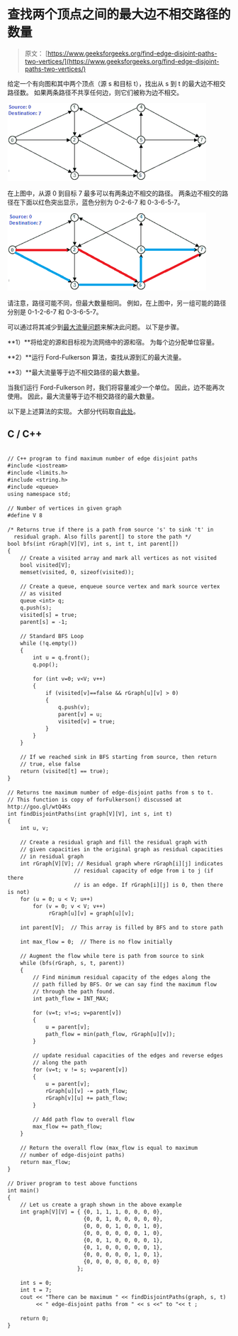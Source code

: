 # 查找两个顶点之间的最大边不相交路径的数量

> 原文： [https://www.geeksforgeeks.org/find-edge-disjoint-paths-two-vertices/](https://www.geeksforgeeks.org/find-edge-disjoint-paths-two-vertices/)

给定一个有向图和其中两个顶点（源 s 和目标 t），找出从 s 到 t 的最大边不相交路径数。 如果两条路径不共享任何边，则它们被称为边不相交。

![edgedisjoint1](img/c7eb781c429956164f4cc9f2f63d8db3.png)

在上图中，从源 0 到目标 7 最多可以有两条边不相交的路径。 两条边不相交的路径在下面以红色突出显示，蓝色分别为 0-2-6-7 和 0-3-6-5-7。

![edgedisjoint2](img/13729ae49238284ab354c2f3e295e7bf.png)

请注意，路径可能不同，但最大数量相同。 例如，在上图中，另一组可能的路径分别是 0-1-2-6-7 和 0-3-6-5-7。

可以通过将其减少到[最大流量问题](https://www.geeksforgeeks.org/ford-fulkerson-algorithm-for-maximum-flow-problem/)来解决此问题。 以下是步骤。

**1）**将给定的源和目标视为流网络中的源和宿。 为每个边分配单位容量。

**2）**运行 Ford-Fulkerson 算法，查找从源到汇的最大流量。

**3）**最大流量等于边不相交路径的最大数量。

当我们运行 Ford-Fulkerson 时，我们将容量减少一个单位。 因此，边不能再次使用。 因此，最大流量等于边不相交路径的最大数量。

以下是上述算法的实现。 大部分代码取自[此处](https://www.geeksforgeeks.org/ford-fulkerson-algorithm-for-maximum-flow-problem/)。

## C / C++

```

// C++ program to find maximum number of edge disjoint paths 
#include <iostream> 
#include <limits.h> 
#include <string.h> 
#include <queue> 
using namespace std; 

// Number of vertices in given graph 
#define V 8 

/* Returns true if there is a path from source 's' to sink 't' in 
  residual graph. Also fills parent[] to store the path */
bool bfs(int rGraph[V][V], int s, int t, int parent[]) 
{ 
    // Create a visited array and mark all vertices as not visited 
    bool visited[V]; 
    memset(visited, 0, sizeof(visited)); 

    // Create a queue, enqueue source vertex and mark source vertex 
    // as visited 
    queue <int> q; 
    q.push(s); 
    visited[s] = true; 
    parent[s] = -1; 

    // Standard BFS Loop 
    while (!q.empty()) 
    { 
        int u = q.front(); 
        q.pop(); 

        for (int v=0; v<V; v++) 
        { 
            if (visited[v]==false && rGraph[u][v] > 0) 
            { 
                q.push(v); 
                parent[v] = u; 
                visited[v] = true; 
            } 
        } 
    } 

    // If we reached sink in BFS starting from source, then return 
    // true, else false 
    return (visited[t] == true); 
} 

// Returns tne maximum number of edge-disjoint paths from s to t. 
// This function is copy of forFulkerson() discussed at http://goo.gl/wtQ4Ks 
int findDisjointPaths(int graph[V][V], int s, int t) 
{ 
    int u, v; 

    // Create a residual graph and fill the residual graph with 
    // given capacities in the original graph as residual capacities 
    // in residual graph 
    int rGraph[V][V]; // Residual graph where rGraph[i][j] indicates 
                     // residual capacity of edge from i to j (if there 
                     // is an edge. If rGraph[i][j] is 0, then there is not) 
    for (u = 0; u < V; u++) 
        for (v = 0; v < V; v++) 
             rGraph[u][v] = graph[u][v]; 

    int parent[V];  // This array is filled by BFS and to store path 

    int max_flow = 0;  // There is no flow initially 

    // Augment the flow while tere is path from source to sink 
    while (bfs(rGraph, s, t, parent)) 
    { 
        // Find minimum residual capacity of the edges along the 
        // path filled by BFS. Or we can say find the maximum flow 
        // through the path found. 
        int path_flow = INT_MAX; 

        for (v=t; v!=s; v=parent[v]) 
        { 
            u = parent[v]; 
            path_flow = min(path_flow, rGraph[u][v]); 
        } 

        // update residual capacities of the edges and reverse edges 
        // along the path 
        for (v=t; v != s; v=parent[v]) 
        { 
            u = parent[v]; 
            rGraph[u][v] -= path_flow; 
            rGraph[v][u] += path_flow; 
        } 

        // Add path flow to overall flow 
        max_flow += path_flow; 
    } 

    // Return the overall flow (max_flow is equal to maximum 
    // number of edge-disjoint paths) 
    return max_flow; 
} 

// Driver program to test above functions 
int main() 
{ 
    // Let us create a graph shown in the above example 
    int graph[V][V] = { {0, 1, 1, 1, 0, 0, 0, 0}, 
                        {0, 0, 1, 0, 0, 0, 0, 0}, 
                        {0, 0, 0, 1, 0, 0, 1, 0}, 
                        {0, 0, 0, 0, 0, 0, 1, 0}, 
                        {0, 0, 1, 0, 0, 0, 0, 1}, 
                        {0, 1, 0, 0, 0, 0, 0, 1}, 
                        {0, 0, 0, 0, 0, 1, 0, 1}, 
                        {0, 0, 0, 0, 0, 0, 0, 0} 
                      }; 

    int s = 0; 
    int t = 7; 
    cout << "There can be maximum " << findDisjointPaths(graph, s, t) 
         << " edge-disjoint paths from " << s <<" to "<< t ; 

    return 0; 
} 

```